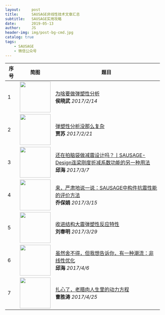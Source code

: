```yaml
---
layout:     post
title:      SAUSAGE非线性技术文章汇总
subtitle:   SAUSAGE实用攻略
date:       2019-05-13
author:     JS
header-img: img/post-bg-cmd.jpg
catalog: true
tags:
    - SAUSAGE
    - 微信公众号
---
```


序号 | 简图 | 题目
-|-|-
1 | <img src='http://mmbiz.qpic.cn/mmbiz_png/sNA50XDjbpQs5XPSPD2lPJCfbMwOK2xCyRYHtQQicvQ70ib4YXsZbe6RvJzba1XCCoJrsiayJ2QUxgbibYlia1cQyNQ/0?wx_fmt=png' height='100'/> | [为啥要做弹塑性分析](https://mp.weixin.qq.com/s/xhl8xVl8MQMFP1w9SeIUdA) <br> **侯晓武** *2017/2/14*
2 | <img src='http://mmbiz.qpic.cn/mmbiz_jpg/sNA50XDjbpQa2hfiaGC3zGz43jHez8n31iaboLEKt2lTibUst9ulgyYVsRukT60xglJmDfS3icziaoRciaQ9IdxHE32w/0?wx_fmt=jpeg' height='100'/> | [弹塑性分析没那么复杂](https://mp.weixin.qq.com/s/Mno_70PtpGL1Zc4Su4TLhw) <br> **贾苏** *2017/2/21*
3 | <img src='http://mmbiz.qpic.cn/mmbiz_png/sNA50XDjbpRAbgJibFjLc9JSQujPp9fgOe1MYSDSFib1s36ic6gI5qX93bhTctQYNkNLtW3ia9od5IYOTT37AAc80w/0?wx_fmt=png' height='100'/> | [还在拍脑袋做减震设计吗？丨SAUSAGE-Design连梁刚度折减系数功能的另一种用法](https://mp.weixin.qq.com/s/gImK_kXTfGsLcdHcoaVlGw) <br> **邱海** *2017/3/7*
4 | <img src='http://mmbiz.qpic.cn/mmbiz_jpg/sNA50XDjbpQ7EJqvPasDZWdu9tIvdkkr9hVgicnOAgvMDQhxqddH6PnvibltDgD5qYgqR7Yv0zxKgOBoPb7WBK2A/0?wx_fmt=jpeg' height='100'/> | [来，严肃地说一说：SAUSAGE中构件抗震性能的评价方法](https://mp.weixin.qq.com/s/VlZJ78JBI6J9NK5l-BzAcg) <br> **乔保娟** *2017/3/15*
5 | <img src='http://mmbiz.qpic.cn/mmbiz_png/sNA50XDjbpSsHVtMuV5dkB4AJc9iajTXjpFM6lqSMNNWd7Q0gpv2Xqv1yp3oUvezVep7LicphcI41BF5icfRxT9wQ/0?wx_fmt=png' height='100'/> | [收进结构大震弹塑性反应特性](https://mp.weixin.qq.com/s/AGhkHkzxaRFpeWHi47yzfQ) <br> **刘春明** *2017/3/29*
6 | <img src='http://mmbiz.qpic.cn/mmbiz_jpg/sNA50XDjbpTicA8mv6QYb6eP0tYFkJHtW4DdlCBMZHPPCck2Nexb96y20AX6qtS94LEw1jCDpeuXrM2IaiaemhLA/0?wx_fmt=jpeg' height='100'/> | [虽然舍不得，但我想告诉你，有一种潮流：非线性优化](https://mp.weixin.qq.com/s/RzKKGgQO2DOfhxWVKSAawQ) <br> **邱海** *2017/4/6*
7 | <img src='http://mmbiz.qpic.cn/mmbiz_jpg/sNA50XDjbpR3DA4GhaqxTXIo0xsJs1vSUotXuCicHHicWVYcaNZaLZReBTHjVD06eR5LwRy7oC0ShCcRRhmkibqgA/0?wx_fmt=jpeg' height='100'/> | [扎心了，老腊肉人生里的动力方程](https://mp.weixin.qq.com/s/yKc7U5eFnFtmshoo6Ky5Ug) <br> **曹胜涛** *2017/4/25*




